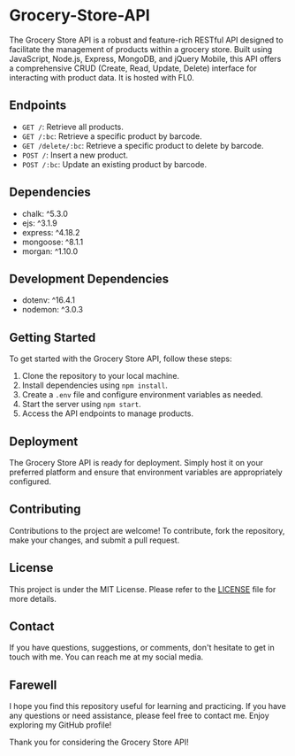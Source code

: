# Grocery-Store-API

The Grocery Store API is a robust and feature-rich RESTful API designed to facilitate the management of products within a grocery store. Built using JavaScript, Node.js, Express, MongoDB, and jQuery Mobile, this API offers a comprehensive CRUD (Create, Read, Update, Delete) interface for interacting with product data. It is hosted with FL0.

## Endpoints

- `GET /`: Retrieve all products.
- `GET /:bc`: Retrieve a specific product by barcode.
- `GET /delete/:bc`: Retrieve a specific product to delete by barcode.
- `POST /`: Insert a new product.
- `POST /:bc`: Update an existing product by barcode.

## Dependencies

- chalk: ^5.3.0
- ejs: ^3.1.9
- express: ^4.18.2
- mongoose: ^8.1.1
- morgan: ^1.10.0

## Development Dependencies

- dotenv: ^16.4.1
- nodemon: ^3.0.3

## Getting Started

To get started with the Grocery Store API, follow these steps:

1. Clone the repository to your local machine.
2. Install dependencies using `npm install`.
3. Create a `.env` file and configure environment variables as needed.
4. Start the server using `npm start`.
5. Access the API endpoints to manage products.

## Deployment

The Grocery Store API is ready for deployment. Simply host it on your preferred platform and ensure that environment variables are appropriately configured.

## Contributing

Contributions to the project are welcome! To contribute, fork the repository, make your changes, and submit a pull request.

## License

This project is under the MIT License. Please refer to the [LICENSE](LICENSE) file for more details.

## Contact

If you have questions, suggestions, or comments, don't hesitate to get in touch with me. You can reach me at my social media.

## Farewell
I hope you find this repository useful for learning and practicing. If you have any questions or need assistance, please feel free to contact me. Enjoy exploring my GitHub profile!

Thank you for considering the Grocery Store API!
